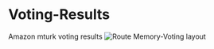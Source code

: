 # Voting-Results
Amazon mturk voting results
![Route Memory-Voting layout](https://github.com/cyfggnn22/Voting-Results/blob/master/Route%20Memory-Voting%20layout-1.png)
